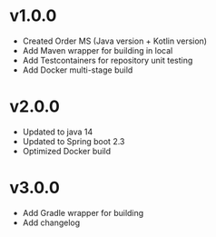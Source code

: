 # v1.0.0
- Created Order MS (Java version + Kotlin version)
- Add Maven wrapper for building in local
- Add Testcontainers for repository unit testing
- Add Docker multi-stage build

# v2.0.0
- Updated to java 14
- Updated to Spring boot 2.3
- Optimized Docker build

# v3.0.0
- Add Gradle wrapper for building
- Add changelog